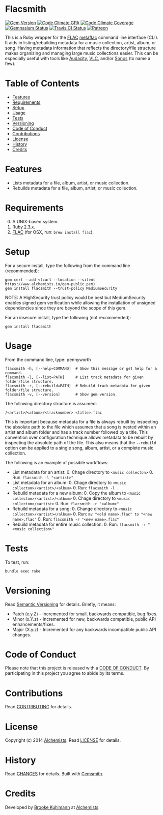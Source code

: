 # Flacsmith

[![Gem Version](https://badge.fury.io/rb/flacsmith.svg)](http://badge.fury.io/rb/flacsmith)
[![Code Climate GPA](https://codeclimate.com/github/bkuhlmann/flacsmith.svg)](https://codeclimate.com/github/bkuhlmann/flacsmith)
[![Code Climate Coverage](https://codeclimate.com/github/bkuhlmann/flacsmith/coverage.svg)](https://codeclimate.com/github/bkuhlmann/flacsmith)
[![Gemnasium Status](https://gemnasium.com/bkuhlmann/flacsmith.svg)](https://gemnasium.com/bkuhlmann/flacsmith)
[![Travis CI Status](https://secure.travis-ci.org/bkuhlmann/flacsmith.svg)](https://travis-ci.org/bkuhlmann/flacsmith)
[![Patreon](https://img.shields.io/badge/patreon-donate-brightgreen.svg)](https://www.patreon.com/bkuhlmann)

This is a Ruby wrapper for the [FLAC](https://xiph.org/flac)
[metaflac](https://xiph.org/flac/documentation_tools_metaflac.html) command line interface (CLI). It
aids in listing/rebuilding metadata for a music collection, artist, album, or song. Having metadata
information that reflects the directory/file structure makes organizing and managing large music
collections easier. This can be especially useful with tools like
[Audacity](http://audacity.sourceforge.net), [VLC](https://www.videolan.org/vlc/index.html), and/or
[Sonos](http://www.sonos.com) (to name a few).

<!-- Tocer[start]: Auto-generated, don't remove. -->

# Table of Contents

- [Features](#features)
- [Requirements](#requirements)
- [Setup](#setup)
- [Usage](#usage)
- [Tests](#tests)
- [Versioning](#versioning)
- [Code of Conduct](#code-of-conduct)
- [Contributions](#contributions)
- [License](#license)
- [History](#history)
- [Credits](#credits)

<!-- Tocer[finish]: Auto-generated, don't remove. -->

# Features

- Lists metadata for a file, album, artist, or music collection.
- Rebuilds metadata for a file, album, artist, or music collection.

# Requirements

0. A UNIX-based system.
0. [Ruby 2.3.x](https://www.ruby-lang.org).
0. [FLAC](https://xiph.org/flac) (for OSX, run: `brew install flac`).

# Setup

For a secure install, type the following from the command line (recommended):

    gem cert --add <(curl --location --silent https://www.alchemists.io/gem-public.pem)
    gem install flacsmith --trust-policy MediumSecurity

NOTE: A HighSecurity trust policy would be best but MediumSecurity enables signed gem verification
while allowing the installation of unsigned dependencies since they are beyond the scope of this
gem.

For an insecure install, type the following (not recommended):

    gem install flacsmith

# Usage

From the command line, type: pennyworth

    flacsmith -h, [--help=COMMAND]  # Show this message or get help for a command.
    flacsmith -l, [--list=PATH]     # List track metadata for given folder/file structure.
    flacsmith -r, [--rebuild=PATH]  # Rebuild track metadata for given folder/file structure.
    flacsmith -v, [--version]       # Show gem version.

The following directory structure is assumed:

    /<artist>/<album>/<tracknumber> <title>.flac

This is important because metadata for a file is always rebuilt by inspecting the absolute path to
the file which assumes that a song is nested within an artist and album folder and has a track
number followed by a title. This convention over configuration technique allows metadata to be
rebuilt by inspecting the absolute path of the file. This also means that the `--rebuild` option can
be applied to a single song, album, artist, or a complete music collection.

The following is an example of possible workflows:

- List metadata for an artist:
    0. Chage directory to `<music collecton>`
    0. Run: `flacsmith -l "<artist>"`
- List metadata for an album:
    0. Chage directory to `<music collecton>/<artist>/<album>`
    0. Run: `flacsmith -l .`
- Rebuild metadata for a new album:
    0. Copy the album to `<music collecton>/<artist>/<album>`
    0. Chage directory to `<music collecton>/<artist>`
    0. Run: `flacsmith -r "<album>"`
- Rebuild metadata for a song:
    0. Change directory to `<music collecton>/<artist></album>`
    0. Run: `mv "<old name>.flac" to "<new name>.flac"`
    0. Run: `flacsmith -r "<new name>.flac"`
- Rebuild metadata for entire music collection:
    0. Run: `flacsmith -r "<music collection>"`

# Tests

To test, run:

    bundle exec rake

# Versioning

Read [Semantic Versioning](http://semver.org) for details. Briefly, it means:

- Patch (x.y.Z) - Incremented for small, backwards compatible, bug fixes.
- Minor (x.Y.z) - Incremented for new, backwards compatible, public API enhancements/fixes.
- Major (X.y.z) - Incremented for any backwards incompatible public API changes.

# Code of Conduct

Please note that this project is released with a [CODE OF CONDUCT](CODE_OF_CONDUCT.md). By
participating in this project you agree to abide by its terms.

# Contributions

Read [CONTRIBUTING](CONTRIBUTING.md) for details.

# License

Copyright (c) 2014 [Alchemists](https://www.alchemists.io).
Read [LICENSE](LICENSE.md) for details.

# History

Read [CHANGES](CHANGES.md) for details.
Built with [Gemsmith](https://github.com/bkuhlmann/gemsmith).

# Credits

Developed by [Brooke Kuhlmann](https://www.alchemists.io) at
[Alchemists](https://www.alchemists.io).
